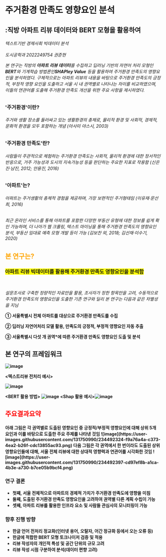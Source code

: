 <h1> 주거환경 만족도 영향요인 분석</h1>
<h2> :직방 아파트 리뷰 데이터와 BERT 모형을 활용하여 </h2>
<h6> 텍스트기반 경제사회 빅데이터 분석 <br><br>
    도시공학과 2022249754 권준현

본 연구는 직방의 **아파트 리뷰 데이터**를 수집하고 딥러닝 기반의 자연어 처리 모형인 **BERT**와 기계학습 방법론인**SHAPley Value** 등을 활용하여 주거환경 만족도의 영향요인을 분석하였다. 구체적으로는 아파트 리뷰의 내용을 바탕으로 주거환경 만족도의 긍정적, 부정적 영향 요인을 도출하고 서울 시 내 권역별로 나타나는 차이를 비교하였으며, 이들의 연관어를 도출해 주거환경 만족도 개선을 위한 주요 사항을 제시하였다.
<h3>'주거환경'이란?</h3>
<h6>  주거와 생활 장소를 둘러싸고 있는 생활환경의 총체로, 물리적 환경 및 사회적, 경제적, 문화적 환경을 모두 포함하는 개념 (아사미 야스시, 2003) </h6>
<h3>'주거환경 만족도'란?</h3> <h6>  사람들이 주관적으로 체험하는 주거환경 만족도는 사회적, 물리적 환경에 대한 정서적인 반응으로, 거주 가능성과 도시의 지속가능성 등을 판단하는 주요한 지표로 작용함 (신은진·남진, 2012; 안용진, 2016)  </h6>
<h3>'아파트'는?</h3> <h6>  아파트는 주거생활의 총체적 경험을 제공하며, 가장 보편적인 주거형태임 (이유재·문선희, 2016) </h6> <h6> 최근 온라인 서비스를 통해 아파트를 포함한 다양한 부동산 유형에 대한 정보를 쉽게 확인 가능하며, 더 나아가 웹 크롤링, 텍스트 마이닝을 통해 주거환경 만족도의 영향요인 분석, 부동산 임대료 예측 모형 개발 등이 가능 (김보찬 외, 2018; 김선재·이수기, 2020)</h6>
<h2><p style="color:orange">본 연구는?</p></h2>
<h3> <span style ="background-color:yellow"> 아파트 리뷰 빅데이터를 활용해 주거환경 만족도 영향요인을 분석함</span> </h3>
<br>


<i>설문조사로 구축한 정량적인 자료만을 활용, 조사자가 정한 항목만을 고려, 수동적으로 주거환경 만족도의 영향요인을 도출한 기존 연구와 딜리 본 연구는 다음과 같은 차별성을 지님</i>
    
<b>① 서울특별시 전체 아파트를 대상으로 주거환경 만족도를 수집

<b>② 딥러닝 자연어처리 모델 활용, 만족도의 긍정적, 부정적 영향요인 자동 추출

<b>③ 서울특별시 다섯 개 권역*에 따른 주거환경 만족도 영향요인 도출 및 분석
<h2>본 연구의 프레임워크 </h2>

![image](https://user-images.githubusercontent.com/131750990/234494435-23b0b76a-d3c1-4cc9-895a-40bf00d3e76a.png)


  
<텍스트리뷰 전처리 예시>
  
![image](https://user-images.githubusercontent.com/131750990/234492066-99a672e5-78c3-4574-b00d-884213b1139e.png)
    
  
<BERT 활용 방법>
![image](https://user-images.githubusercontent.com/131750990/234492118-e0f80741-7cea-4611-944c-e6300b7f618a.png)
<Shap 활용 예시>![image](https://user-images.githubusercontent.com/131750990/234492221-334d61c8-f382-404c-a0ac-b9d264c91bc6.png)
<h2><p style="color:red">주요결과요약</p></h2>
아래 그림은 각 권역별로 도출된 영향요인 중 긍정적/부정적 영향요인에 대해 상위 5개 요인과 이를 바탕으로 도출한 주요 주제를 나타낸 것임
![image](https://user-images.githubusercontent.com/131750990/234492324-f9a76a4a-c373-4ea2-b26f-cdc13855ac93.png)
다음 그림은 각 권역에서 한 번이라도 도출된 상위 영향요인들에 대해, 서울 전체 리뷰에 대한 상대적 영향력과 연관어를 시각화한 것임
![image](https://user-images.githubusercontent.com/131750990/234492397-cd97ef8b-a1ca-4b3e-a730-b7ce05b9bcf4.png)
<h3>연구 결론</h3>

- 첫째, 서울 전체적으로 아파트의 경제적 가치가 주거환경 만족도에 영향을 미침
- 둘째, 도출된 주거환경 만족도 영향요인을 고려하여 권역별 다른 계획 수립이 가능
- 셋째, 아파트 리뷰를 활용한 인프라 요소 및 사람들 관심사의 모니터링이 가능
<h3>향후 진행 방향</h3>

- 한글 언어 전처리 정교화(인터넷 용어, 오탈자, 어간 정규화 등에서 오는 오류 등)
- 한글에 적합한 BERT 모형 토크나이저 검증 및 적용
- 리뷰 작성자의 개인적 특성 및 공간 단위의 규모 고려 
- 리뷰 작성 시점 구분하여 분석(데이터 편향 고려)
